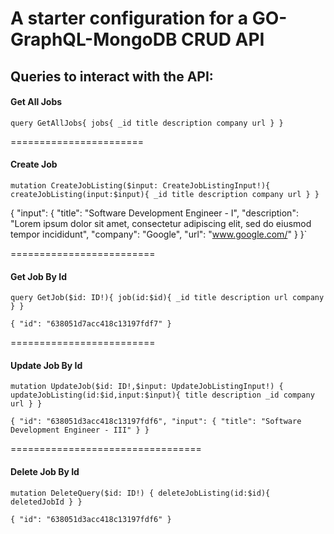 # A starter configuration for a GO-GraphQL-MongoDB CRUD API
## Queries to interact with the API:

#### Get All Jobs

`query GetAllJobs{
  jobs{
    _id
    title
    description
    company
    url
  }
}`

=======================

#### Create Job

`mutation CreateJobListing($input: CreateJobListingInput!){
  createJobListing(input:$input){
    _id
    title
    description
    company
    url
  }
}`

{
  "input": {
    "title": "Software Development Engineer - I",
    "description": "Lorem ipsum dolor sit amet, consectetur adipiscing elit, sed do eiusmod tempor incididunt",
    "company": "Google",
    "url": "www.google.com/"
  }
}`


=========================

#### Get Job By Id

`query GetJob($id: ID!){
job(id:$id){
_id
title
description
url
company
}
}`


`{
  "id": "638051d7acc418c13197fdf7"
}`



=========================


#### Update Job By Id

`mutation UpdateJob($id: ID!,$input: UpdateJobListingInput!) {
  updateJobListing(id:$id,input:$input){
    title
    description
    _id
    company
    url
  }
}`


`{
  "id": "638051d3acc418c13197fdf6",
  "input": {
    "title": "Software Development Engineer - III"
  }
}`

=================================


#### Delete Job By Id

`mutation DeleteQuery($id: ID!) {
  deleteJobListing(id:$id){
    deletedJobId
  }
}`

`{
  "id": "638051d3acc418c13197fdf6"
}`
